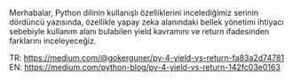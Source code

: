 Merhabalar,
Python dilinin kullanışlı özelliklerini incelediğimiz serinin dördüncü yazısında, özellikle yapay zeka alanındaki bellek yönetimi ihtiyacı sebebiyle kullanım alanı bulabilen yield kavramını ve return ifadesinden farklarını inceleyeceğiz.

TR: https://medium.com/@gokerguner/py-4-yield-vs-return-fa83a2d74781
EN: https://medium.com/python-blog/py-4-yield-vs-return-142fc03e0163